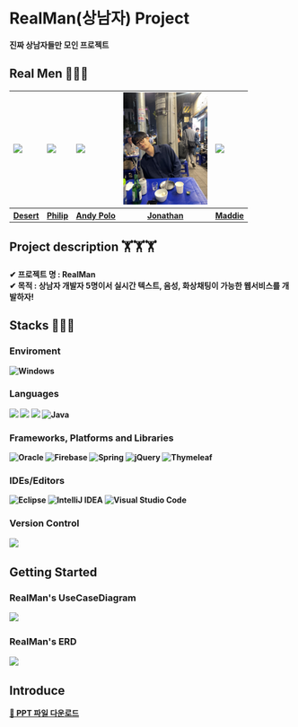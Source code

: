 # RealMan(상남자) Project
<b>진짜 상남자들만 모인 프로젝트 <br>
## Real Men 💪💪💪
<table>
  <tr>
    <td><a href="https://github.com/desertdevv"><img src="https://i.ibb.co/6RHh2BjG/leo.jpg" width="150px"/></a></td>
    <td><a href="https://github.com/yoon-jeong-ho15"><img src="https://i.ibb.co/gLnpFBrr/jungho.png" width="150px"/></a></td>
    <td><a href="https://github.com/user0214125"><img src="https://i.ibb.co/Q3TfgqHt/andy.png" width="150px"/></a></td>
    <td><a href="https://github.com/JuHyeong2"><img src="https://github.com/JuHyeong2/HobbyBoard-springboot/blob/main/src/main/resources/static/image/programer1.jpg?raw=true" width="150px"/></a></td>
    <td><a href="https://github.com/castleBell0921"><img src="https://encrypted-tbn0.gstatic.com/images?q=tbn:ANd9GcRjTjdSvlIR9qcHeo3AlQveFTUD_TLkIH8leA&s" width="150px"/></a></td>
  </tr>
  <tr>
    <th><a href="https://github.com/desertdevv"/>Desert</th>
    <th><a href="https://github.com/yoon-jeong-ho15"/>Philip</th>
    <th><a href="https://github.com/user0214125"/>Andy Polo</th>
    <th><a href="https://github.com/JuHyeong2"/>Jonathan</th>
    <th><a href="https://github.com/castleBell0921"/>Maddie</th>
  </tr>
</table>

## Project description 🏋🏋🏋
<b>✔ 프로젝트 명 :</b> RealMan </br>
<b>✔ 목적 :</b> 상남자 개발자 5명이서 실시간 텍스트, 음성, 화상채팅이 가능한 웹서비스를 개발하자! </br>

## Stacks 👊👊👊
### Enviroment 
![Windows](https://img.shields.io/badge/Windows-0078D6?style=for-the-badge&logo=windows&logoColor=white)

### Languages
<img src="https://img.shields.io/badge/html5-E34F26?style=for-the-badge&logo=html5&logoColor=white"> <img src="https://img.shields.io/badge/css-1572B6?style=for-the-badge&logo=css3&logoColor=white"> 
<img src="https://img.shields.io/badge/javascript-F7DF1E?style=for-the-badge&logo=javascript&logoColor=black">
![Java](https://img.shields.io/badge/java-%23ED8B00.svg?style=for-the-badge&logo=openjdk&logoColor=white)

### Frameworks, Platforms and Libraries
![Oracle](https://img.shields.io/badge/Oracle-F80000?style=for-the-badge&logo=oracle&logoColor=white)
![Firebase](https://img.shields.io/badge/firebase-%23039BE5.svg?style=for-the-badge&logo=firebase)
![Spring](https://img.shields.io/badge/spring-%236DB33F.svg?style=for-the-badge&logo=spring&logoColor=white)
![jQuery](https://img.shields.io/badge/jquery-%230769AD.svg?style=for-the-badge&logo=jquery&logoColor=white)
![Thymeleaf](https://img.shields.io/badge/Thymeleaf-%23005C0F.svg?style=for-the-badge&logo=Thymeleaf&logoColor=white)

### IDEs/Editors
![Eclipse](https://img.shields.io/badge/Eclipse-FE7A16.svg?style=for-the-badge&logo=Eclipse&logoColor=white)
![IntelliJ IDEA](https://img.shields.io/badge/IntelliJIDEA-000000.svg?style=for-the-badge&logo=intellij-idea&logoColor=white)
![Visual Studio Code](https://img.shields.io/badge/Visual%20Studio%20Code-0078d7.svg?style=for-the-badge&logo=visual-studio-code&logoColor=white)

### Version Control
<img src="https://img.shields.io/badge/git-F05032?style=for-the-badge&logo=git&logoColor=white">


## Getting Started
### RealMan's UseCaseDiagram
<img src="https://i.ibb.co/FkBdv5wX/UML-1.png">

### RealMan's ERD
<img src="https://i.ibb.co/chkCYsn1/RealMan.png">


## Introduce
[📂 PPT 파일 다운로드](https://github.com/JuHyeong2/RealMan/raw/main/src/main/resources/static/ppt/Real_Man_Full33.pdf)

